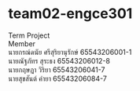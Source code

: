 # team02-engce301
Term Project  
Member  
นายกรณ์ดนัย  ศรีสุริยานุรักษ์ 65543206001-1  
นายณัฐภัทร  สุระธง 65543206012-8  
นายกฤษฎา  วิริยา 65543206041-7  
นายสุขสันต์  คำยา 65543206084-7  
